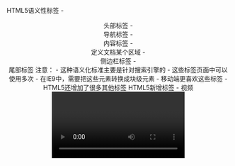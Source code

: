 HTML5语义性标签
    - <header> 头部标签
    - <nav> 导航标签
    - <article> 内容标签
    - <section> 定义文档某个区域
    - <aside> 侧边栏标签
    - <footer> 尾部标签
  注意：
    - 这种语义化标准主要是针对搜索引擎的
    - 这些标签页面中可以使用多次
    - 在IE9中，需要把这些元素转换成块级元素
    - 移动端更喜欢这些标签
    - HTML5还增加了很多其他标签
HTML5新增标签
    - 视频<video>  支持三种格式 MP4、WebM（IE不支持，Safari不支持）、Ogg（IE不支持，Safari不支持）
        <video src="文件地址" controls="controls">
        常用属性：
            autoplay:自动播放(chrome一般是禁用这个功能的);
            muted:静音播放(配合自动播放使用可以解决chrome不自动播放);
            controls:视频播放控件；
            loop：播放完是继续播放视频，循环播放;
            preload:auto(预先加载视频) none(不应加载视频) 规定是否预加载视频，如果有了autoplay，就忽略该属性
            poster:加载等待的图画图片

    - 音频<audio> 支持三种格式 MP3、WavOgg（IE不支持）、Ogg（IE不支持，Safari不支持）
        <audio src="文档地址" controls="controls"></audio>
        常用属性:
            autoplay:音频就绪后会自动播放
            controls:向用户显示控件，比如播放键
            loop:当音频结束时重新开始播放
    总结：
        音频标签和视频标签使用方式基本一致
        浏览器支持情况不同
        谷歌浏览器把音频和视频自动插放禁止了
        我们可以给视频标签添加muted属性来静音播放视频,音频不可以(可以通过Javascript解决)视频标签是重点,我们经常设置自动播放,不使用controls控件,循环和设置大小属性 

CSS3新增属性:
    - 属性选择器:可以根据元素特定属性来选择元素
     注意：类选择器、属性选择器、伪类选择器权重都是10

    - 结构伪类选择器:根据文档结构来选择其元素，常用于根据父级选择器里面的子元素
        E:first-child --匹配父元素中的第一个子元素E
        E:last-child --匹配父元素中的最后一个元素E
        E:nth-child(n) --匹配父元素中的第n个子元素E 可以是数字也可以是公式 

            * n可以是数字，关键字和公式
            * n如果是数字，就是选择器第n个子元素，里面数字从1开始
            * n可以是关键字：even偶数，odd基数
            * n可以是公式  比如n+5（从第五个开始包含第五个到最后，-n+5前五个（包含第五个））
        E:first-of-type --指定类型E的第一个
        E:last-of-type --指定类型E的最后一个
        E:nth-of-type(n) --指定类型E的第n个
    注意：
        1.nth-child对父元素里面所有孩子排序选择（序号是固定的）先找到第n个孩子，看看和E是否匹配
        2.nth-of-type 对父元素里面指定子元素进行排序选择,然后再根据E找第n个孩子

    - 伪元素选择器
        伪元素选择器可以帮助我们利用CSS创建新标签元素，而不需要HTML标签，从而简化HTML结构
        ::before 在元素内部的前面插入内容
        ::after 在元素内部的后面插入内容
        注意：

          1. before和after会创建一个元素，属于行内元素
          2. 新创建的这个元素在文档树中是找不到的，所以我们称之为伪元素
          3. 语法：element::before{}
          4. before和after必须有content属性
          5. before在父元素内容的前面创建元素，after在父元素内容的后面插入元素
          6. 伪元素选择器和标签选择器权重一样，都为1
    - 盒子模型 border-box
        CSS3中可以通过box-sizing来制定盒模型。有两个值：即可指定为content-box，border-box
        可以分成两种情况：
            1.box-sizeing-conten 盒子大小为width+padding+border（以前默认的）
            2.box-sizing-border-box 盒子大小为width 那padding和border就不会成大盒子了（前提padding和border不会超过width的宽度）

    - CSS3滤镜filter
        filter CSS属性将模糊或颜色偏移等图形效果应用于元素
        语法：filter：函数(); 例如：filter:blur(5px);blur模糊处理 数值越大越模糊

    - CSS3 calc函数：
        calc()此CSS函数让你再声明CSS属性值时执行一些计算
        例如：width:calc(100% - 80px) 括号里面可以使用 + - * / 运算符前后需要加空格

    - CSS3过渡
        过渡transition 不适用Flash东华或js的情况下就可以跟元素添加效果，主要效果是当元素从一种样式变换为另一种样式时添加效果；
        过渡动画:是从一个状态渐渐的过渡到另外一个状态 我们经常跟:hover一起搭配使用
        语法：transition：过渡的属性 花费时间 运动曲线 何时开始
            1.属性：想要变化的css属性，宽度高度 背景颜色 内外边距都可以。如果想要所有属性都变化过渡写一个all就可以
            2.花费时间：单位是秒（必须写单位）
            3.运动曲线：默认是ease（可以省略）
            4.何时开始：单位是秒（必须写单位） 可以设置延迟触发时间 默认是0s（可以省略）
        口诀：谁要过渡给谁加
